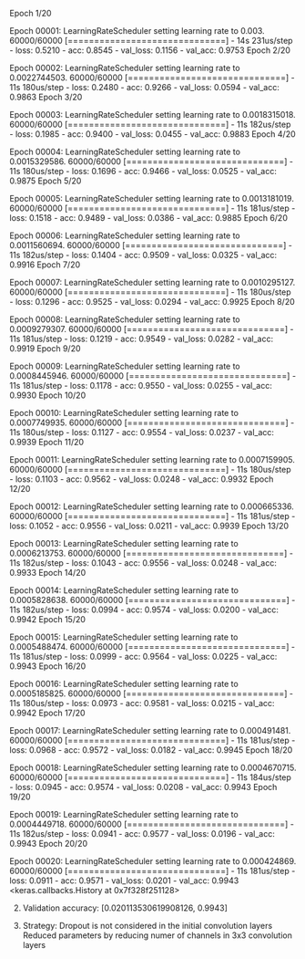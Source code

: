 
Epoch 1/20

Epoch 00001: LearningRateScheduler setting learning rate to 0.003.
60000/60000 [==============================] - 14s 231us/step - loss: 0.5210 - acc: 0.8545 - val_loss: 0.1156 - val_acc: 0.9753
Epoch 2/20

Epoch 00002: LearningRateScheduler setting learning rate to 0.0022744503.
60000/60000 [==============================] - 11s 180us/step - loss: 0.2480 - acc: 0.9266 - val_loss: 0.0594 - val_acc: 0.9863
Epoch 3/20

Epoch 00003: LearningRateScheduler setting learning rate to 0.0018315018.
60000/60000 [==============================] - 11s 182us/step - loss: 0.1985 - acc: 0.9400 - val_loss: 0.0455 - val_acc: 0.9883
Epoch 4/20

Epoch 00004: LearningRateScheduler setting learning rate to 0.0015329586.
60000/60000 [==============================] - 11s 180us/step - loss: 0.1696 - acc: 0.9466 - val_loss: 0.0525 - val_acc: 0.9875
Epoch 5/20

Epoch 00005: LearningRateScheduler setting learning rate to 0.0013181019.
60000/60000 [==============================] - 11s 181us/step - loss: 0.1518 - acc: 0.9489 - val_loss: 0.0386 - val_acc: 0.9885
Epoch 6/20

Epoch 00006: LearningRateScheduler setting learning rate to 0.0011560694.
60000/60000 [==============================] - 11s 182us/step - loss: 0.1404 - acc: 0.9509 - val_loss: 0.0325 - val_acc: 0.9916
Epoch 7/20

Epoch 00007: LearningRateScheduler setting learning rate to 0.0010295127.
60000/60000 [==============================] - 11s 180us/step - loss: 0.1296 - acc: 0.9525 - val_loss: 0.0294 - val_acc: 0.9925
Epoch 8/20

Epoch 00008: LearningRateScheduler setting learning rate to 0.0009279307.
60000/60000 [==============================] - 11s 181us/step - loss: 0.1219 - acc: 0.9549 - val_loss: 0.0282 - val_acc: 0.9919
Epoch 9/20

Epoch 00009: LearningRateScheduler setting learning rate to 0.0008445946.
60000/60000 [==============================] - 11s 181us/step - loss: 0.1178 - acc: 0.9550 - val_loss: 0.0255 - val_acc: 0.9930
Epoch 10/20

Epoch 00010: LearningRateScheduler setting learning rate to 0.0007749935.
60000/60000 [==============================] - 11s 180us/step - loss: 0.1127 - acc: 0.9554 - val_loss: 0.0237 - val_acc: 0.9939
Epoch 11/20

Epoch 00011: LearningRateScheduler setting learning rate to 0.0007159905.
60000/60000 [==============================] - 11s 180us/step - loss: 0.1103 - acc: 0.9562 - val_loss: 0.0248 - val_acc: 0.9932
Epoch 12/20

Epoch 00012: LearningRateScheduler setting learning rate to 0.000665336.
60000/60000 [==============================] - 11s 181us/step - loss: 0.1052 - acc: 0.9556 - val_loss: 0.0211 - val_acc: 0.9939
Epoch 13/20

Epoch 00013: LearningRateScheduler setting learning rate to 0.0006213753.
60000/60000 [==============================] - 11s 182us/step - loss: 0.1043 - acc: 0.9556 - val_loss: 0.0248 - val_acc: 0.9933
Epoch 14/20

Epoch 00014: LearningRateScheduler setting learning rate to 0.0005828638.
60000/60000 [==============================] - 11s 182us/step - loss: 0.0994 - acc: 0.9574 - val_loss: 0.0200 - val_acc: 0.9942
Epoch 15/20

Epoch 00015: LearningRateScheduler setting learning rate to 0.0005488474.
60000/60000 [==============================] - 11s 181us/step - loss: 0.0999 - acc: 0.9564 - val_loss: 0.0225 - val_acc: 0.9943
Epoch 16/20

Epoch 00016: LearningRateScheduler setting learning rate to 0.0005185825.
60000/60000 [==============================] - 11s 180us/step - loss: 0.0973 - acc: 0.9581 - val_loss: 0.0215 - val_acc: 0.9942
Epoch 17/20

Epoch 00017: LearningRateScheduler setting learning rate to 0.000491481.
60000/60000 [==============================] - 11s 181us/step - loss: 0.0968 - acc: 0.9572 - val_loss: 0.0182 - val_acc: 0.9945
Epoch 18/20

Epoch 00018: LearningRateScheduler setting learning rate to 0.0004670715.
60000/60000 [==============================] - 11s 184us/step - loss: 0.0945 - acc: 0.9574 - val_loss: 0.0208 - val_acc: 0.9943
Epoch 19/20

Epoch 00019: LearningRateScheduler setting learning rate to 0.0004449718.
60000/60000 [==============================] - 11s 182us/step - loss: 0.0941 - acc: 0.9577 - val_loss: 0.0196 - val_acc: 0.9943
Epoch 20/20

Epoch 00020: LearningRateScheduler setting learning rate to 0.000424869.
60000/60000 [==============================] - 11s 181us/step - loss: 0.0911 - acc: 0.9571 - val_loss: 0.0201 - val_acc: 0.9943
<keras.callbacks.History at 0x7f328f251128>

2. Validation accuracy:
[0.020113530619908126, 0.9943]

3. Strategy:
Dropout is not considered in the initial convolution layers
Reduced parameters by reducing numer of channels in 3x3 convolution layers
